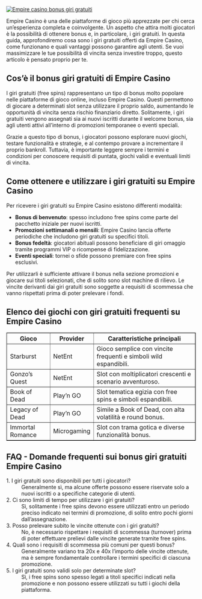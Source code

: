 [![Empire casino bonus giri gratuiti](https://123-caf.pages.dev/gitsignup.png)](https://vrmoo.ru/Bt82HjjY)

<p>Empire Casino è una delle piattaforme di gioco più apprezzate per chi cerca un’esperienza completa e coinvolgente. Un aspetto che attira molti giocatori è la possibilità di ottenere bonus e, in particolare, i giri gratuiti. In questa guida, approfondiremo cosa sono i giri gratuiti offerti da Empire Casino, come funzionano e quali vantaggi possono garantire agli utenti. Se vuoi massimizzare le tue possibilità di vincita senza investire troppo, questo articolo è pensato proprio per te.</p>  <h2>Cos’è il bonus giri gratuiti di Empire Casino</h2> <p>I giri gratuiti (free spins) rappresentano un tipo di bonus molto popolare nelle piattaforme di gioco online, incluso Empire Casino. Questi permettono di giocare a determinati slot senza utilizzare il proprio saldo, aumentando le opportunità di vincita senza rischio finanziario diretto. Solitamente, i giri gratuiti vengono assegnati sia ai nuovi iscritti durante il welcome bonus, sia agli utenti attivi all’interno di promozioni temporanee o eventi speciali.</p> <p>Grazie a questo tipo di bonus, i giocatori possono esplorare nuovi giochi, testare funzionalità e strategie, e al contempo provare a incrementare il proprio bankroll. Tuttavia, è importante leggere sempre i termini e condizioni per conoscere requisiti di puntata, giochi validi e eventuali limiti di vincita.</p>  <h2>Come ottenere e utilizzare i giri gratuiti su Empire Casino</h2> <p>Per ricevere i giri gratuiti su Empire Casino esistono differenti modalità:</p> <ul> <li><strong>Bonus di benvenuto</strong>: spesso includono free spins come parte del pacchetto iniziale per nuovi iscritti.</li> <li><strong>Promozioni settimanali o mensili</strong>: Empire Casino lancia offerte periodiche che includono giri gratuiti su specifici titoli.</li> <li><strong>Bonus fedeltà</strong>: giocatori abituali possono beneficiare di giri omaggio tramite programmi VIP o ricompense di fidelizzazione.</li> <li><strong>Eventi speciali</strong>: tornei o sfide possono premiare con free spins esclusivi.</li> </ul> <p>Per utilizzarli è sufficiente attivare il bonus nella sezione promozioni e giocare sui titoli selezionati, che di solito sono slot machine di rilievo. Le vincite derivanti dai giri gratuiti sono soggette a requisiti di scommessa che vanno rispettati prima di poter prelevare i fondi.</p>  <h2>Elenco dei giochi con giri gratuiti frequenti su Empire Casino</h2> <table border="1" cellpadding="5" cellspacing="0"> <thead> <tr> <th>Gioco</th> <th>Provider</th> <th>Caratteristiche principali</th> </tr> </thead> <tbody> <tr> <td>Starburst</td> <td>NetEnt</td> <td>Gioco semplice con vincite frequenti e simboli wild espandibili.</td> </tr> <tr> <td>Gonzo’s Quest</td> <td>NetEnt</td> <td>Slot con moltiplicatori crescenti e scenario avventuroso.</td> </tr> <tr> <td>Book of Dead</td> <td>Play’n GO</td> <td>Slot tematica egizia con free spins e simboli espandibili.</td> </tr> <tr> <td>Legacy of Dead</td> <td>Play’n GO</td> <td>Simile a Book of Dead, con alta volatilità e round bonus.</td> </tr> <tr> <td>Immortal Romance</td> <td>Microgaming</td> <td>Slot con trama gotica e diverse funzionalità bonus.</td> </tr> </tbody> </table>  <h2>FAQ - Domande frequenti sui bonus giri gratuiti Empire Casino</h2> <dl> <dt>1. I giri gratuiti sono disponibili per tutti i giocatori?</dt> <dd>Generalmente sì, ma alcune offerte possono essere riservate solo a nuovi iscritti o a specifiche categorie di utenti.</dd>  <dt>2. Ci sono limiti di tempo per utilizzare i giri gratuiti?</dt> <dd>Sì, solitamente i free spins devono essere utilizzati entro un periodo preciso indicato nei termini di promozione, di solito entro pochi giorni dall’assegnazione.</dd>  <dt>3. Posso prelevare subito le vincite ottenute con i giri gratuiti?</dt> <dd>No, è necessario rispettare i requisiti di scommessa (turnover) prima di poter effettuare prelievi dalle vincite generate tramite free spins.</dd>  <dt>4. Quali sono i requisiti di scommessa più comuni per questi bonus?</dt> <dd>Generalmente variano tra 20x e 40x l’importo delle vincite ottenute, ma è sempre fondamentale controllare i termini specifici di ciascuna promozione.</dd>  <dt>5. I giri gratuiti sono validi solo per determinate slot?</dt> <dd>Sì, i free spins sono spesso legati a titoli specifici indicati nella promozione e non possono essere utilizzati su tutti i giochi della piattaforma.</dd> </dl>